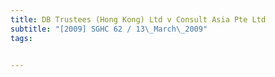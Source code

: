 ```yaml
---
title: DB Trustees (Hong Kong) Ltd v Consult Asia Pte Ltd 
subtitle: "[2009] SGHC 62 / 13\_March\_2009"
tags:


---
```


